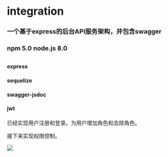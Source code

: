 # integration
### 一个基于express的后台API服务架构，并包含swagger
### npm  5.0 node.js 8.0

##

#### express
#### sequelize
#### swagger-jsdoc
#### jwt

已经实现用户注册和登录。为用户增加角色和去除角色。

接下来实现权限控制。

![](https://github.com/guosen88100300/integration/blob/master/public/Markdown/QQ20170822-101754.jpg)




